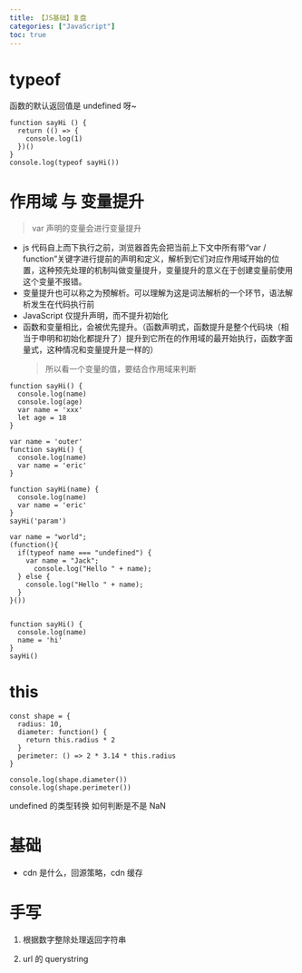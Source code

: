 ```yaml
---
title: 【JS基础】复盘
categories: ["JavaScript"]
toc: true
---
```


# typeof

函数的默认返回值是 undefined 呀~

```
function sayHi () {
  return (() => {
    console.log(1)
  })()
}
console.log(typeof sayHi())
```

# 作用域 与 变量提升

> var 声明的变量会进行变量提升

- js 代码自上而下执行之前，浏览器首先会把当前上下文中所有带“var / function”关键字进行提前的声明和定义，解析到它们对应作用域开始的位置，这种预先处理的机制叫做变量提升，变量提升的意义在于创建变量前使用这个变量不报错。
- 变量提升也可以称之为预解析。可以理解为这是词法解析的一个环节，语法解析发生在代码执行前
- JavaScript 仅提升声明，而不提升初始化
- 函数和变量相比，会被优先提升。（函数声明式，函数提升是整个代码块（相当于申明和初始化都提升了）提升到它所在的作用域的最开始执行，函数字面量式，这种情况和变量提升是一样的）
  > 所以看一个变量的值，要结合作用域来判断

```
function sayHi() {
  console.log(name)
  console.log(age)
  var name = 'xxx'
  let age = 18
}

var name = 'outer'
function sayHi() {
  console.log(name)
  var name = 'eric'
}

function sayHi(name) {
  console.log(name)
  var name = 'eric'
}
sayHi('param')

var name = "world";
(function(){
  if(typeof name === "undefined") {
    var name = "Jack";
      console.log("Hello " + name);
  } else {
    console.log("Hello " + name);
  }
}())


function sayHi() {
  console.log(name)
  name = 'hi'
}
sayHi()
```

# this

```
const shape = {
  radius: 10,
  diameter: function() {
    return this.radius * 2
  }
  perimeter: () => 2 * 3.14 * this.radius
}

console.log(shape.diameter())
console.log(shape.perimeter())
```

undefined 的类型转换
如何判断是不是 NaN

<!--more-->

# 基础

- cdn 是什么，回源策略，cdn 缓存

# 手写

1. 根据数字整除处理返回字符串

2. url 的 querystring
